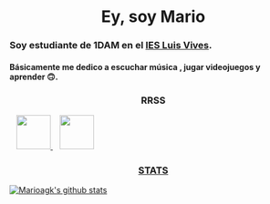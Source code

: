 # <h1 align="center"> Ey, soy Mario

### Soy estudiante de 1DAM en el [IES Luis Vives](http://iesluisvives.es/).

#### Básicamente me dedico a escuchar música , jugar videojuegos y  aprender 🙃.




##### <h3 align="center"> RRSS
</a> &nbsp;&nbsp;
    <a href="https://twitter.com/_mariioo17" target="_blank">
        <img loading="lazy" src="https://i.imgur.com/U4Uiaef.png" 
    height="60">
     </a> &nbsp;&nbsp;
    <a href="https://www.instagram.com/_mariioo17/" target="_blank">
        <img loading="lazy" src="https://fotos-ayvisa.s3.eu-west-3.amazonaws.com/wp-content/uploads/2021/03/17232916/imagenes-de-instagram-png.jpg" 
    height="60">

    


##### <h3 align="center"> STATS

![Marioagk's github stats](https://github-readme-stats.vercel.app/api?username=marioagk&show_icons=true&theme=dracula)
